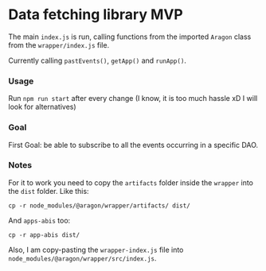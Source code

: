 # Data fetching library MVP

The main `index.js` is run, calling functions from the imported `Aragon` class from the `wrapper/index.js` file.

Currently calling `pastEvents()`, `getApp()` and `runApp()`.

### Usage

Run `npm run start` after every change (I know, it is too much hassle xD I will look for alternatives)

### Goal

First Goal: be able to subscribe to all the events occurring in a specific DAO. 

### Notes

For it to work you need to copy the `artifacts` folder inside the `wrapper` into the `dist` folder. Like this:

```
cp -r node_modules/@aragon/wrapper/artifacts/ dist/
```
And `apps-abis` too:

```
cp -r app-abis dist/
```

Also, I am copy-pasting the `wrapper-index.js` file into `node_modules/@aragon/wrapper/src/index.js`.